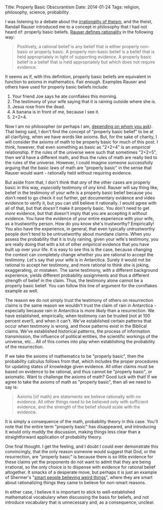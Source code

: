 Title: Properly Basic Obscurantism
Date: 2014-01-24
Tags: religion, philosophy, science, probability

I was listening to a debate about the [irrationality of theism], and the theist, Randall Rauser introduced me to a concept in philosophy that I had not heard of: properly basic beliefs.  [Rauser defines rationality] in the following way:

> Positively, a rational belief is any belief that is either properly non-basic or properly basic. A properly non-basic belief is a belief that is held appropriately in light of supporting evidence. A properly basic belief is a belief that is held appropriately but which does not require evidence.

It seems as if, with this definition, properly basic beliefs are equivalent in function to axioms in mathematics.  Fair enough.  Examples Rauser and others have used for properly basic beliefs include:

1. Your friend Joe says he ate cornflakes this morning.
2. The testimony of your wife saying that it is raining outside where she is.
3. Jesus rose from the dead.
5. A banana is in front of me, because I see it.
4. 2+2=4.

Now I am no philosopher (or perhaps I am, [depending on whom you ask]).  That being said, I don't find the concept of "properly basic belief" to be at all clarifying, when we have words like axioms.  But, for the sake of charity, I will consider the axioms of math to be properly basic for much of this post.  I think, however, that even something as basic as "2+2=4" is an *empirical* relationship.  If the rules of the universe were such that sometimes "2+2=5", then we'd have a different math, and thus the rules of math are really tied to the rules of the universe.  However, I could imagine someone successfully arguing that the basic laws of math are "properly basic" in the sense that Rauser would want - rationally held without requiring evidence.  

But aside from that, I don't think that *any* of the other cases are properly basic in this way, *especially* testimony of *any* kind.  Rauser will say thing like, belief in the testimony of your wife is a properly basic belief because you don't need to go check it out further, get documentary evidence and video evidence to verify it, but you can still believe it rationally.  I would agree with all of that, but that *doesn't* make it properly basic.  You don't need to get *more* evidence, but that doesn't imply that you are accepting it *without* evidence.  You have the evidence of your entire experience with your wife, as a trustworthy person.  How do you know she's trustworthy?  Empirically!  You also have the experience, in general, that even typically untrustworthy people don't tend to be untrustworthy about mundane claims.  When you assess the probability that it is truly raining, given your wife's testimony, you are really doing that with a lot of other *empirical* evidence that you have built up over your life.  It is easy to see this is the case, because changing the context can completely change whether you are rational to accept the testimony.  Let's say that your wife is in Antarctica.  Surely it would not be rational to accept her testimony, and more rational to think she is joking, exaggerating, or mistaken.  The same testimony, with a different background experience, yields different probability assignments and thus a different strength of belief in the claim.  Thus, the testimony alone cannot be a properly basic belief.  You can follow this line of argument for the cornflakes example as well.

The reason we do not simply trust the testimony of others on resurrection claims is the same reason we wouldn't trust the claim of rain in Antarctica - especially because rain in Antarctica is *more likely* than a resurrection.  We have established, empirically, when testimony can be trusted (not at 100 percent ever!), and when it can't.  We've established certain patterns that occur when testimony is wrong, and those patterns exist in the Biblical claims.  We've established historical patterns, the process of information transmission, the influence of political entities, the scientific workings of the universe, etc...  All of this comes into play when establishing the probability of the resurrection.  

If we take the axioms of mathematics to be "properly basic", then the probability calculus follows from that, which includes the proper procedures for updating states of knowledge given evidence.  All other claims must be based on evidence to be rational, and thus cannot be "properly basic", or axiomatic.  Want to challenge the axioms of math?  Good luck with that!  If we agree to take the axioms of math as "properly basic", then all we need to say is:

> Axioms [of math] are statements we believe rationally with no evidence.  All other things need to be believed only with sufficient evidence, and the strength of the belief should scale with the evidence.  

It is simply a consequence of the math, probability theory in this case.  You'll note that the entire term "properly basic" has disappeared, and introducing it would only muddy the discussion, making things less clear than a straightforward application of probability theory. 

One final thought.  I get the feeling, and I doubt I could ever demonstrate this convincingly, that the only reason someone would suggest that God, or the resurrection, are "properly basic" is because there is so little evidence for these claims yet the proponents do not want to admit that they are being irrational, so the only choice is to dispense with evidence for rational belief altogether.  It smacks of a desperate move, but perhaps it is just an example of Shermer's "[smart people believing weird things]", where they are smart about rationalizing things they came to believe for non-smart reasons.  

In either case, I believe it is important to stick to well-established mathematical vocabulary when discussing the basis for beliefs, and not introduce vocabulary that is  unnecessary and, as a consequence, unclear.


[irrationality of theism]: http://freethoughtblogs.com/reasonabledoubts/2014/01/18/rd-extra-debate-is-belief-in-god-irrational-chris-hallquist-vs-randal-rauser/
[Rauser defines rationality]: http://randalrauser.com/2014/01/the-rationality-of-theism-and-the-problem-of-evil/
[depending on whom you ask]: http://www.youtube.com/watch?v=YLvWz9GQ3PQ
[smart people believing weird things]: http://www.michaelshermer.com/2002/09/smart-people-believe-weird-things/
